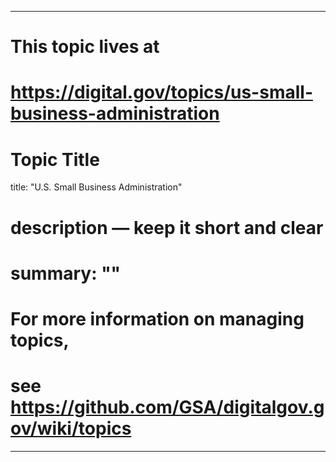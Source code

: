
---
# This topic lives at
# https://digital.gov/topics/us-small-business-administration

# Topic Title
title: "U.S. Small Business Administration"

# description — keep it short and clear
# summary: ""


# For more information on managing topics,
# see https://github.com/GSA/digitalgov.gov/wiki/topics
---